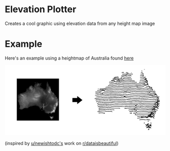# Elevation Plotter
Creates a cool graphic using elevation data from any height map image

# Example
Here's an example using a heightmap of Australia found [here](http://i.imgur.com/Sc2wB.jpg)

![Australia example graphic](https://github.com/RabidSheep55/ElevationPlotter/blob/master/Example.jpg)

(inspired by [u/newishtodc's](https://www.reddit.com/user/newishtodc/) work on [r/dataisbeautiful](https://www.reddit.com/r/dataisbeautiful/))
